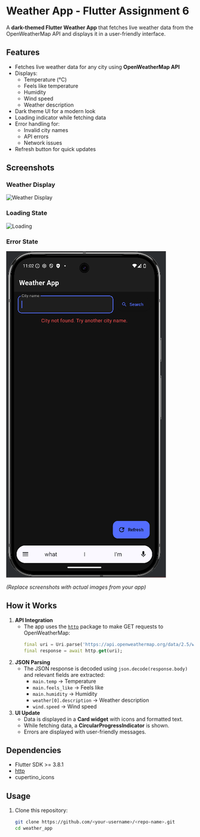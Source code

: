 # Weather App - Flutter Assignment 6

A **dark-themed Flutter Weather App** that fetches live weather data from the OpenWeatherMap API and displays it in a user-friendly interface.

## Features

- Fetches live weather data for any city using **OpenWeatherMap API**
- Displays:
    - Temperature (°C)
    - Feels like temperature
    - Humidity
    - Wind speed
    - Weather description
- Dark theme UI for a modern look
- Loading indicator while fetching data
- Error handling for:
    - Invalid city names
    - API errors
    - Network issues
- Refresh button for quick updates

## Screenshots

### Weather Display
![Weather Display](screenshots/weather_display.png)

### Loading State
![Loading](screenshots/loading.png)

### Error State
![Error](screenshots/error.png)

*(Replace screenshots with actual images from your app)*

## How it Works

1. **API Integration**
    - The app uses the [`http`](https://pub.dev/packages/http) package to make GET requests to OpenWeatherMap:
      ```dart
      final uri = Uri.parse('https://api.openweathermap.org/data/2.5/weather?q=$city&appid=$_apiKey&units=metric');
      final response = await http.get(uri);
      ```
2. **JSON Parsing**
    - The JSON response is decoded using `json.decode(response.body)` and relevant fields are extracted:
        - `main.temp` → Temperature
        - `main.feels_like` → Feels like
        - `main.humidity` → Humidity
        - `weather[0].description` → Weather description
        - `wind.speed` → Wind speed
3. **UI Update**
    - Data is displayed in a **Card widget** with icons and formatted text.
    - While fetching data, a **CircularProgressIndicator** is shown.
    - Errors are displayed with user-friendly messages.

## Dependencies

- Flutter SDK >= 3.8.1
- [http](https://pub.dev/packages/http)
- cupertino_icons

## Usage

1. Clone this repository:
   ```bash
   git clone https://github.com/<your-username>/<repo-name>.git
   cd weather_app
